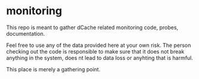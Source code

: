 monitoring
==========

This repo is meant to gather dCache related monitoring code, probes, documentation.

Feel free to use any of the data provided here at your own risk. The person checking 
out the code is responsible to make sure that it does not break anything in the system,
does nt lead to data loss or anyhting that is harmful.

This place is merely a gathering point.
